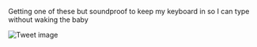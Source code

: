 Getting one of these but soundproof to keep my keyboard in so I can type without waking the baby


![Tweet image](/asset/crosspoast/GxrOx8DawAMwKxf.jpg)

